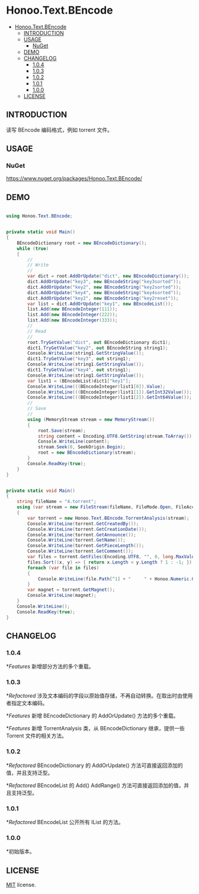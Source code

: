 # Honoo.Text.BEncode

<!-- @import "[TOC]" {cmd="toc" depthFrom=1 depthTo=6 orderedList=false} -->

<!-- code_chunk_output -->

- [Honoo.Text.BEncode](#honootextbencode)
  - [INTRODUCTION](#introduction)
  - [USAGE](#usage)
    - [NuGet](#nuget)
  - [DEMO](#demo)
  - [CHANGELOG](#changelog)
    - [1.0.4](#104)
    - [1.0.3](#103)
    - [1.0.2](#102)
    - [1.0.1](#101)
    - [1.0.0](#100)
  - [LICENSE](#license)

<!-- /code_chunk_output -->

## INTRODUCTION

读写 BEncode 编码格式，例如 torrent 文件。

## USAGE

### NuGet

<https://www.nuget.org/packages/Honoo.Text.BEncode/>

## DEMO

```c#

using Honoo.Text.BEncode;

```

```c#

private static void Main()
{
    BEncodeDictionary root = new BEncodeDictionary();
    while (true)
    {
        //
        // Write
        //
        var dict = root.AddOrUpdate("dict", new BEncodeDictionary());
        dict.AddOrUpdate("key3", new BEncodeString("key3sorted"));
        dict.AddOrUpdate("key2", new BEncodeString("key2sorted"));
        dict.AddOrUpdate("key4", new BEncodeString("key4sorted"));
        dict.AddOrUpdate("key2", new BEncodeString("key2reset"));
        var list = dict.AddOrUpdate("key1", new BEncodeList());
        list.Add(new BEncodeInteger(111));
        list.Add(new BEncodeInteger(222));
        list.Add(new BEncodeInteger(333));
        //
        // Read
        //
        root.TryGetValue("dict", out BEncodeDictionary dict1);
        dict1.TryGetValue("key2", out BEncodeString string1);
        Console.WriteLine(string1.GetStringValue());
        dict1.TryGetValue("key3", out string1);
        Console.WriteLine(string1.GetStringValue());
        dict1.TryGetValue("key4", out string1);
        Console.WriteLine(string1.GetStringValue());
        var list1 = (BEncodeList)dict1["key1"];
        Console.WriteLine(((BEncodeInteger)list1[0]).Value);
        Console.WriteLine(((BEncodeInteger)list1[1]).GetInt32Value());
        Console.WriteLine(((BEncodeInteger)list1[2]).GetInt64Value());
        //
        // Save
        //
        using (MemoryStream stream = new MemoryStream())
        {
            root.Save(stream);
            string content = Encoding.UTF8.GetString(stream.ToArray());
            Console.WriteLine(content);
            stream.Seek(0, SeekOrigin.Begin);
            root = new BEncodeDictionary(stream);
        }
        Console.ReadKey(true);
    }
}

```

```c#

private static void Main()
{
    string fileName = "4.torrent";
    using (var stream = new FileStream(fileName, FileMode.Open, FileAccess.Read))
    {
        var torrent = new Honoo.Text.BEncode.TorrentAnalysis(stream);
        Console.WriteLine(torrent.GetCreatedBy());
        Console.WriteLine(torrent.GetCreationDate());
        Console.WriteLine(torrent.GetAnnounce());
        Console.WriteLine(torrent.GetName());
        Console.WriteLine(torrent.GetPieceLength());
        Console.WriteLine(torrent.GetComment());
        var files = torrent.GetFiles(Encoding.UTF8, "", 0, long.MaxValue);
        files.Sort((x, y) => { return x.Length < y.Length ? 1 : -1; });
        foreach (var file in files)
        {
            Console.WriteLine(file.Path[^1] + "     " + Honoo.Numeric.GetSize(file.Length, Numeric.Size1024.Auto, 2, out string unit) + unit);
        }
        var magnet = torrent.GetMagnet();
        Console.WriteLine(magnet);
    }
    Console.WriteLine();
    Console.ReadKey(true);
}

```

## CHANGELOG

### 1.0.4

**Features* 新增部分方法的多个重载。

### 1.0.3

**Refactored* 涉及文本编码的字段以原始值存储，不再自动转换。在取出时由使用者指定文本编码。

**Features* 新增 BEncodeDictionary 的 AddOrUpdate() 方法的多个重载。

**Features* 新增 TorrentAnalysis 类，从 BEncodeDictionary 继承，提供一些 Torrent 文件的相关方法。

### 1.0.2

**Refactored* BEncodeDictionary 的 AddOrUpdate() 方法可直接返回添加的值，并且支持泛型。

**Refactored* BEncodeList 的 Add() AddRange() 方法可直接返回添加的值，并且支持泛型。

### 1.0.1

**Refactored* BEncodeList 公开所有 IList 的方法。

### 1.0.0

*初始版本。

## LICENSE

[MIT](LICENSE) license.


